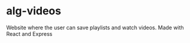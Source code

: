 # alg-videos
Website where the user can save playlists and watch videos. Made with React and Express
